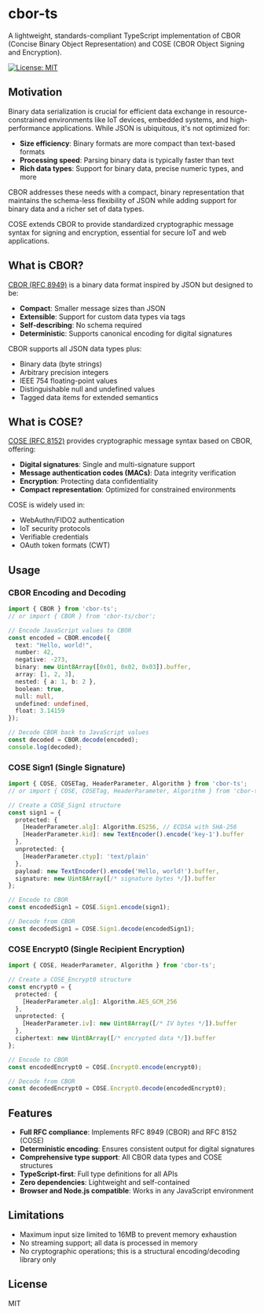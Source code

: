 # cbor-ts

A lightweight, standards-compliant TypeScript implementation of CBOR (Concise Binary Object Representation) and COSE (CBOR Object Signing and Encryption).

[![License: MIT](https://img.shields.io/badge/License-MIT-blue.svg)](LICENSE)

## Motivation

Binary data serialization is crucial for efficient data exchange in resource-constrained environments like IoT devices, embedded systems, and high-performance applications. While JSON is ubiquitous, it's not optimized for:

- **Size efficiency**: Binary formats are more compact than text-based formats
- **Processing speed**: Parsing binary data is typically faster than text
- **Rich data types**: Support for binary data, precise numeric types, and more

CBOR addresses these needs with a compact, binary representation that maintains the schema-less flexibility of JSON while adding support for binary data and a richer set of data types.

COSE extends CBOR to provide standardized cryptographic message syntax for signing and encryption, essential for secure IoT and web applications.

## What is CBOR?

[CBOR (RFC 8949)](https://datatracker.ietf.org/doc/html/rfc8949) is a binary data format inspired by JSON but designed to be:

- **Compact**: Smaller message sizes than JSON
- **Extensible**: Support for custom data types via tags
- **Self-describing**: No schema required
- **Deterministic**: Supports canonical encoding for digital signatures

CBOR supports all JSON data types plus:

- Binary data (byte strings)
- Arbitrary precision integers
- IEEE 754 floating-point values
- Distinguishable null and undefined values
- Tagged data items for extended semantics

## What is COSE?

[COSE (RFC 8152)](https://datatracker.ietf.org/doc/html/rfc8152) provides cryptographic message syntax based on CBOR, offering:

- **Digital signatures**: Single and multi-signature support
- **Message authentication codes (MACs)**: Data integrity verification
- **Encryption**: Protecting data confidentiality
- **Compact representation**: Optimized for constrained environments

COSE is widely used in:
- WebAuthn/FIDO2 authentication
- IoT security protocols
- Verifiable credentials
- OAuth token formats (CWT)

## Usage

### CBOR Encoding and Decoding

```typescript
import { CBOR } from 'cbor-ts';
// or import { CBOR } from 'cbor-ts/cbor';

// Encode JavaScript values to CBOR
const encoded = CBOR.encode({
  text: "Hello, world!",
  number: 42,
  negative: -273,
  binary: new Uint8Array([0x01, 0x02, 0x03]).buffer,
  array: [1, 2, 3],
  nested: { a: 1, b: 2 },
  boolean: true,
  null: null,
  undefined: undefined,
  float: 3.14159
});

// Decode CBOR back to JavaScript values
const decoded = CBOR.decode(encoded);
console.log(decoded);
```

### COSE Sign1 (Single Signature)

```typescript
import { COSE, COSETag, HeaderParameter, Algorithm } from 'cbor-ts';
// or import { COSE, COSETag, HeaderParameter, Algorithm } from 'cbor-ts/cose';

// Create a COSE_Sign1 structure
const sign1 = {
  protected: {
    [HeaderParameter.alg]: Algorithm.ES256, // ECDSA with SHA-256
    [HeaderParameter.kid]: new TextEncoder().encode('key-1').buffer
  },
  unprotected: {
    [HeaderParameter.ctyp]: 'text/plain'
  },
  payload: new TextEncoder().encode('Hello, world!').buffer,
  signature: new Uint8Array([/* signature bytes */]).buffer
};

// Encode to CBOR
const encodedSign1 = COSE.Sign1.encode(sign1);

// Decode from CBOR
const decodedSign1 = COSE.Sign1.decode(encodedSign1);
```

### COSE Encrypt0 (Single Recipient Encryption)

```typescript
import { COSE, HeaderParameter, Algorithm } from 'cbor-ts';

// Create a COSE_Encrypt0 structure
const encrypt0 = {
  protected: {
    [HeaderParameter.alg]: Algorithm.AES_GCM_256
  },
  unprotected: {
    [HeaderParameter.iv]: new Uint8Array([/* IV bytes */]).buffer
  },
  ciphertext: new Uint8Array([/* encrypted data */]).buffer
};

// Encode to CBOR
const encodedEncrypt0 = COSE.Encrypt0.encode(encrypt0);

// Decode from CBOR
const decodedEncrypt0 = COSE.Encrypt0.decode(encodedEncrypt0);
```

## Features

- **Full RFC compliance**: Implements RFC 8949 (CBOR) and RFC 8152 (COSE)
- **Deterministic encoding**: Ensures consistent output for digital signatures
- **Comprehensive type support**: All CBOR data types and COSE structures
- **TypeScript-first**: Full type definitions for all APIs
- **Zero dependencies**: Lightweight and self-contained
- **Browser and Node.js compatible**: Works in any JavaScript environment

## Limitations

- Maximum input size limited to 16MB to prevent memory exhaustion
- No streaming support; all data is processed in memory
- No cryptographic operations; this is a structural encoding/decoding library only

## License

MIT

